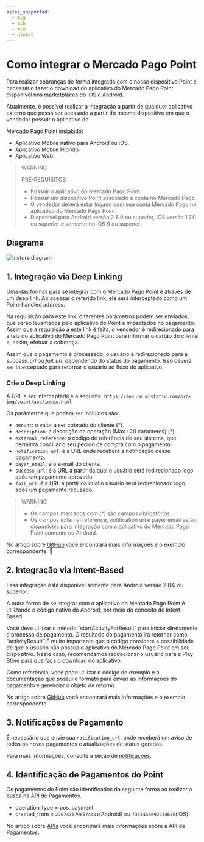 ```yaml
---
sites_supported:
  - mla
  - mlb
  - mlm
  - global
---
```



# Como integrar o Mercado Pago Point

Para realizar cobranças de forma integrada com o nosso dispositivo Point é necessário fazer o download do aplicativo do Mercado Pago Point disponível nos marketplaces do iOS e Android.

Atualmente, é possível realizar a integração a partir de qualquer aplicativo externo que possa ser acessado a partir do mesmo dispositivo em que o vendedor possuir o aplicativo do

Mercado Pago Point instalado:
- Aplicativo Mobile nativo para Android ou iOS.
- Aplicativo Mobile Híbrido.
- Aplicativo Web.

> WARNING
>
> PRÉ-REQUISITOS
>
> * Possuir o aplicativo do Mercado Pago Point.
> * Possuir um dispositivo Point associado à conta no Mercado Pago.
> * O vendedor deverá estar logado com sua conta  Mercado Pago no aplicativo do Mercado Pago Point.
> * Disponível para Android versão 2.8.0 ou superior, iOS versão 1.7.0 ou superior e somente no iOS 9 ou superior.

## Diagrama

![instore diagram](/images/point_diagram.png)

## 1. Integração via Deep Linking

Uma das formas para se integrar com o Mercado Pago Point é através de um deep link. Ao acessar o referido link, ele será interceptado como um Point-handled address.

Na requisição para este link, diferentes parâmetros podem ser enviados, que serão levantados pelo aplicativo do Point e impactados no pagamento. Assim que a requisição a este link é feita, o vendedor é redirecionado para a tela do aplicativo do Mercado Pago Point para informar o cartão do cliente e, assim, efetuar a cobrança.

Assim que o pagamento é processado, o usuário é redirecionado para a _success_url_ ou _fail_url_, dependendo do status do pagamento. Isso deverá ser interceptado para retornar o usuário ao fluxo do aplicativo.


### Crie o Deep Linking

A URL a ser interceptada é a seguinte: `https://secure.mlstatic.com/org-img/point/app/index.html`

Os parâmetros que podem ser incluídos são:

* `amount`: o valor a ser cobrado do cliente (*).
* `description`: a descrição da operação (Máx.: 20 caracteres) (*).
* `external_reference`: o código de referência do seu sistema, que permitirá conciliar o seu pedido de compra com o pagamento.
* `notification_url`: é a URL onde receberá a notificação desse pagamento.
* `payer_email`: é o e-mail do cliente.
* `success_url`: é a URL a partir da qual o usuário será redirecionado logo após um pagamento aprovado.
* `fail_url`: é a URL a partir da qual o usuário será redirecionado logo após um pagamento recusado.

> WARNING
>
> * Os campos marcados com (\*) são campos obrigatórios.
> * Os campos external reference, notification url e payer email estão disponíveis para integração com o aplicativo do Mercado Pago Point somente no Android.

No artigo sobre [GitHub](https://github.com/mercadopago/point-android_integration#deep-linking) você encontrará mais informações e o exemplo correspondente.

## 2. Integração via Intent-Based

Essa integração está disponível somente para Android versão 2.8.0 ou superior.

A outra forma de se integrar com o aplicativo do Mercado Pago Point é utilizando o código nativo do Android, por meio do conceito de Intent-Based.

Você deve utilizar o método “startActivityForResult” para iniciar diretamente o processo de pagamento. O resultado do pagamento irá retornar como “activityResult”
É muito importante que o código considere a possibilidade de que o usuário não possua o aplicativo do Mercado Pago Point em seu dispositivo. Neste caso, recomendamos redirecionar o usuário para a Play Store para que faça o download do aplicativo.

Como referência, você pode utilizar o código de exemplo e a documentação que possui o formato para enviar as informações do pagamento e gerenciar o objeto de retorno.

No artigo sobre [GitHub](https://github.com/mercadopago/point-android_integration#intent) você encontrará mais informações e o exemplo correspondente.

## 3. Notificações de Pagamento

É necessário que envie sua `notification_url`, onde receberá um aviso de todos os novos pagamentos e atualizações de status gerados.

Para mais informações, consulte a seção de [notificações](/guides/notifications/ipn.es.md).

## 4. Identificação de Pagamentos do Point

Os pagamentos do Point são identificados da seguinte forma ao realizar a busca na API de Pagamentos.

- operation_type = pos_payment
- created_from = `2707436798674401`(Android) ou `7353443692214630`(iOS)

No artigo sobre [APIs](/reference/payments/resource) você encontrará mais informações sobre a API de Pagamentos.
